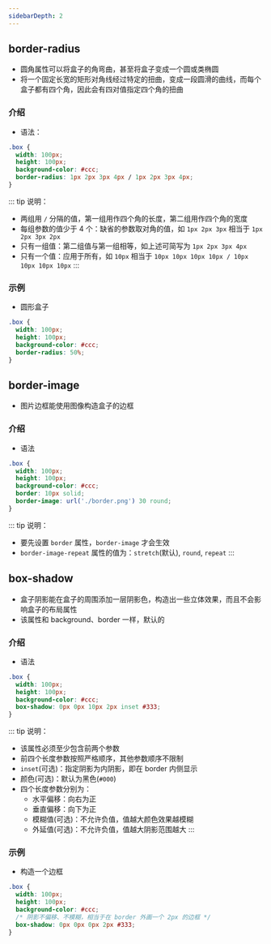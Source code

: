 ```yaml
---
sidebarDepth: 2
---
```


## border-radius

+ 圆角属性可以将盒子的角弯曲，甚至将盒子变成一个圆或类椭圆
+ 将一个固定长宽的矩形对角线经过特定的扭曲，变成一段圆滑的曲线，而每个盒子都有四个角，因此会有四对值指定四个角的扭曲

### 介绍

+ 语法：
```css
.box {
  width: 100px;
  height: 100px;
  background-color: #ccc;
  border-radius: 1px 2px 3px 4px / 1px 2px 3px 4px;
}
```

::: tip 说明：
+ 两组用 `/` 分隔的值，第一组用作四个角的长度，第二组用作四个角的宽度
+ 每组参数的值少于 4 个：缺省的参数取对角的值，如 `1px 2px 3px` 相当于 `1px 2px 3px 2px`
+ 只有一组值：第二组值与第一组相等，如上述可简写为 `1px 2px 3px 4px`
+ 只有一个值：应用于所有，如 `10px` 相当于 `10px 10px 10px 10px / 10px 10px 10px 10px`
:::


### 示例

+ 圆形盒子
```css
.box {
  width: 100px;
  height: 100px;
  background-color: #ccc;
  border-radius: 50%;
}
```




## border-image

+ 图片边框能使用图像构造盒子的边框


### 介绍

+ 语法
```css
.box {
  width: 100px;
  height: 100px;
  background-color: #ccc;
  border: 10px solid;
  border-image: url('./border.png') 30 round;
}
```

::: tip 说明：
+ 要先设置 `border` 属性，`border-image` 才会生效
+ `border-image-repeat` 属性的值为：`stretch`(默认), `round`, `repeat`
:::




## box-shadow

+ 盒子阴影能在盒子的周围添加一层阴影色，构造出一些立体效果，而且不会影响盒子的布局属性
+ 该属性和 background、border 一样，默认的


### 介绍

+ 语法
```css
.box {
  width: 100px;
  height: 100px;
  background-color: #ccc;
  box-shadow: 0px 0px 10px 2px inset #333;
}
```

::: tip 说明：
+ 该属性必须至少包含前两个参数
+ 前四个长度参数按照严格顺序，其他参数顺序不限制
+ `inset`(可选)：指定阴影为内阴影，即在 border 内侧显示
+ 颜色(可选)：默认为黑色(`#000`)
+ 四个长度参数分别为：
  + 水平偏移：向右为正
  + 垂直偏移：向下为正
  + 模糊值(可选)：不允许负值，值越大颜色效果越模糊
  + 外延值(可选)：不允许负值，值越大阴影范围越大
:::


### 示例

+ 构造一个边框
```css
.box {
  width: 100px;
  height: 100px;
  background-color: #ccc;
  /* 阴影不偏移、不模糊，相当于在 border 外画一个 2px 的边框 */
  box-shadow: 0px 0px 0px 2px #333;
}
```